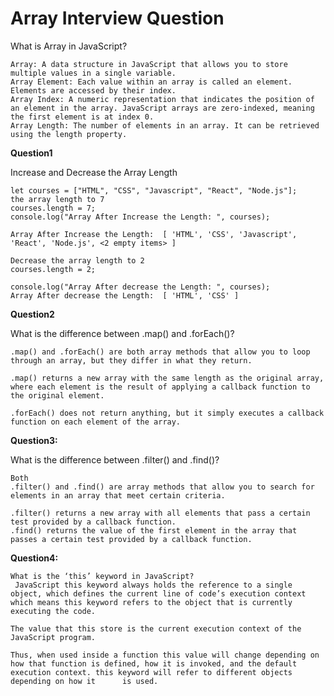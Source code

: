 # Array Interview Question

What is Array in JavaScript?


    Array: A data structure in JavaScript that allows you to store multiple values in a single variable.
    Array Element: Each value within an array is called an element. Elements are accessed by their index.
    Array Index: A numeric representation that indicates the position of an element in the array. JavaScript arrays are zero-indexed, meaning the first element is at index 0.
    Array Length: The number of elements in an array. It can be retrieved using the length property.

**Question1**

Increase and Decrease the Array Length

    let courses = ["HTML", "CSS", "Javascript", "React", "Node.js"]; 
    the array length to 7 
    courses.length = 7; 
    console.log("Array After Increase the Length: ", courses); 

    Array After Increase the Length:  [ 'HTML', 'CSS', 'Javascript', 'React', 'Node.js', <2 empty items> ]

    Decrease the array length to 2 
    courses.length = 2; 

    console.log("Array After decrease the Length: ", courses); 
    Array After decrease the Length:  [ 'HTML', 'CSS' ]

**Question2**

What is the difference between .map() and .forEach()?



    .map() and .forEach() are both array methods that allow you to loop through an array, but they differ in what they return.

    .map() returns a new array with the same length as the original array,
    where each element is the result of applying a callback function to the original element.
    
    .forEach() does not return anything, but it simply executes a callback function on each element of the array.

   **Question3:**
   
 What is the difference between .filter() and .find()?
        
    Both 
    .filter() and .find() are array methods that allow you to search for elements in an array that meet certain criteria.

    .filter() returns a new array with all elements that pass a certain test provided by a callback function.
    .find() returns the value of the first element in the array that passes a certain test provided by a callback function.
**Question4:**
            
    What is the ‘this’ keyword in JavaScript?
     JavaScript this keyword always holds the reference to a single object, which defines the current line of code’s execution context which means this keyword refers to the object that is currently executing the code.

    The value that this store is the current execution context of the JavaScript program.

    Thus, when used inside a function this value will change depending on how that function is defined, how it is invoked, and the default execution context. this keyword will refer to different objects depending on how it      is used. 



